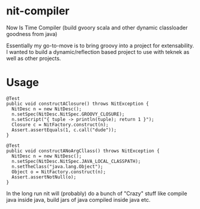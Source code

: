 nit-compiler
============

Now Is Time Compiler (build gvoory scala and other dynamic classloader goodness from java)

Essentially my go-to-move is to bring groovy into a project for extensability. I wanted to build
a dynamic/reflection based project to use with teknek as well as other projects.


Usage
=====

    @Test
    public void constructAClosure() throws NitException {
      NitDesc n = new NitDesc();
      n.setSpec(NitDesc.NitSpec.GROOVY_CLOSURE);
      n.setScript("{ tuple -> println(tuple); return 1 }");
      Closure c = NitFactory.construct(n);
      Assert.assertEquals(1, c.call("dude"));
    }
  
    @Test
    public void constructANoArgCllass() throws NitException {
      NitDesc n = new NitDesc();
      n.setSpec(NitDesc.NitSpec.JAVA_LOCAL_CLASSPATH);
      n.setTheClass("java.lang.Object");
      Object o = NitFactory.construct(n);
      Assert.assertNotNull(o);
    }

In the long run nit will (probably) do a bunch of "Crazy" stuff like compile java inside java, build jars of java compiled inside java etc.
